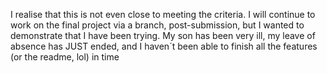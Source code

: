 I realise that this is not even close to meeting the criteria. I will continue to work on the final project via a branch, post-submission, but I wanted to demonstrate that I have been trying. My son has been very ill, my leave of absence has JUST ended, and I haven´t been able to finish all the features (or the readme, lol) in time
